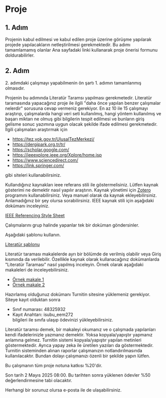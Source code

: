 
# Proje 

## 1. Adım

Projenin kabul edilmesi ve kabul edilen proje üzerine görüşme yapılarak projede yapılacakların netleştirilmesi gerekmektedir.  Bu adımı tamamlamamış olanlar Ana sayfadaki linki kullanarak proje önerisi formunu doldurabilirler.

## 2. Adım

2\. adımdaki çalışmayı yapabilmenin ön şartı 1. adımın tamamlanmış olmasıdır.

Projenin bu adımında Literatür Taramsı yapılması gerekmetedir. Literatür taramasında yapacağınız proje ile ilgili "daha önce yapılan benzer çalışmalar nelerdir" sorusuna cevap vermeniz gerekiyor. En az 10 ile 15 çalışmayı araştırıp, çalışmalarda hangi veri seti kullanılmış, hangi yöntem kullanılmış ve başarı miktarı ne olmuş gibi bilgilerin tespit edilmesi ve bunların giriş gelisme sonuc yazımına uygun olacak şekilde ifade edilmesi gerekmetedir.  İlgili çalışmaları araştırmak için

- <https://tez.yok.gov.tr/UlusalTezMerkezi/>
- <https://dergipark.org.tr/tr/>
- <https://scholar.google.com/>
- <https://ieeexplore.ieee.org/Xplore/home.jsp>
- <https://www.sciencedirect.com/>
- <https://link.springer.com/>

gibi siteleri kullanabilirsiniz.

Kullandığınız kaynakları ieee referans stili ile göstermelisiniz. Lütfen kaynak gösterimi ne demektir nasıl yapılır araştırın. Kaynak yönetimi için [Zotero](https://www.zotero.org/) programını kullanabilirsiniz. Veya manuel olarak da kaynak ekleyebilirsiniz. Anlamadığınız bir şey olursa sorabilirsiniz. IEEE kaynak stili için aşağıdaki dokümanı inceleyiniz.

[IEEE Referencing Style Sheet ](files/ieee-style-guide.pdf)

Çalışmalarını grup halinde yapanlar tek bir doküman göndersinler.

Aşağıdaki şablonu kullanın.

[Literatür şablonu](files/rapor_sablon_v1.docx)

Literatür taraması makalelerde ayrı bir bölümde de verilmiş olabilir veya Giriş kısmında da  verilebilir. Özellikle kaynak olarak kullanacağınız dokümanlarda "Literatür Taraması" nasıl yapılmış inceleyin. Örnek olarak aşağıdaki makaleleri de inceleyebilirsiniz.

- [Örnek makale 1](files/ornek_makale1.pdf)
- [Örnek makale 2](files/ornek_makale2.pdf)



Hazırlamış olduğunuz dokümanı Turnitin sitesine yüklemeniz gerekiyor.
Siteye kayıt olduktan sonra   
- Sınıf numarası: 48325932
- Kayıt Anahtarı: isubu_eem272    
bilgileri ile sınıfa ulaşıp ödevinizi yükleyebilirsiniz.

Literatür taramsı demek, bir makaleyi okumanız ve o çalışmada yapılanları kendi ifadelerinizle yazmanız demektir. Yoksa kopyala/yapıştır yapmanız anlamına gelmez. Turnitin sistemi kopyala/yapıştır yapılan metinleri göstermektedir. Ayrıca yapay zeka ile üretilen yazıları da göstermektedir. Turnitin sisteminden alınan raporlar çalışmanızın notlandırılmasında kullanılacaktır. Bundan dolayı çalışmanızı özenli bir şekilde yapın lütfen.

Bu çalışmanın tüm proje notuna katkısı %20'dir.

Son tarih 2 Mayıs 2025 08:00. Bu tarihten sonra yüklenen ödevler %50 değerlendirmesine tabi olacaktır.

Herhangi bir sorunuz olursa e-posta ile de ulaşabilirsiniz.